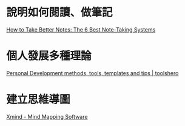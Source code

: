 # 說明如何閱讀、做筆記
[How to Take Better Notes: The 6 Best Note-Taking Systems](https://collegeinfogeek.com/how-to-take-notes-in-college/)

# 個人發展多種理論
[Personal Development methods, tools, templates and tips | toolshero](https://www.toolshero.com/personal-development/)

# 建立思維導圖
[Xmind - Mind Mapping Software](https://www.xmind.net/)